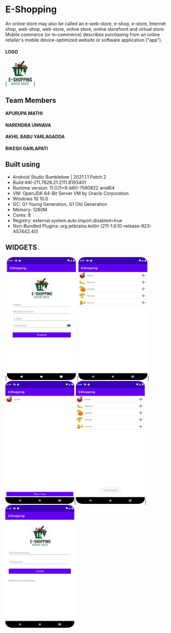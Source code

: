 # E-Shopping


An online store may also be called an e-web-store, e-shop, e-store, Internet shop, web-shop, web-store, online store, online storefront and virtual store. Mobile commerce (or m-commerce) describes purchasing from an online retailer's mobile device-optimized website or software application ("app").

#### LOGO

|<img src="https://github.com/akhilyarlagadda9/E-Shopping/blob/main/app/src/main/res/drawable/androidlogo.png?raw=true" width="80" height="80" /> |




## Team Members

#### APURUPA MATHI
#### NARENDRA UNNAVA
#### AKHIL BABU YARLAGADDA
#### RIKESH GARLAPATI

## Built using

- Android Studio Bumblebee | 2021.1.1 Patch 2
- Build #AI-211.7628.21.2111.8193401
- Runtime version: 11.0.11+9-b60-7590822 amd64
- VM: OpenJDK 64-Bit Server VM by Oracle Corporation
- Windows 10 10.0
- GC: G1 Young Generation, G1 Old Generation
- Memory: 1280M
- Cores: 8
- Registry: external.system.auto.import.disabled=true
- Non-Bundled Plugins: org.jetbrains.kotlin (211-1.6.10-release-923-AS7442.40)


## WIDGETS

|<img src="https://github.com/akhilyarlagadda9/E-Shopping/blob/main/screenshots/Screenshot_20220419_200516.png?raw=true" width="216" height="384" /> |<img src="https://github.com/akhilyarlagadda9/E-Shopping/blob/main/screenshots/Screenshot_20220419_200601.png?raw=true" width="216" height="384" />|<img src="https://github.com/akhilyarlagadda9/E-Shopping/blob/main/screenshots/Screenshot_20220419_200613.png?raw=true" width="216" height="384" />|<img src="https://github.com/akhilyarlagadda9/E-Shopping/blob/main/screenshots/Screenshot_20220419_200847.png?raw=true" width="216" height="384" />|<img src="https://github.com/akhilyarlagadda9/E-Shopping/blob/main/screenshots/Screenshot_20220419_202208.png?raw=true" width="216" height="384" />




